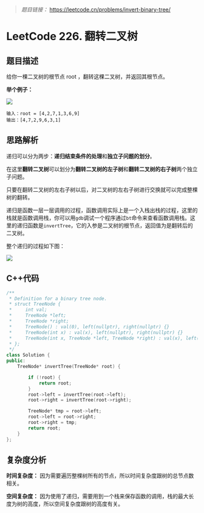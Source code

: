 > *题目链接：* https://leetcode.cn/problems/invert-binary-tree/

# LeetCode 226. 翻转二叉树

## 题目描述

给你一棵二叉树的根节点 root ，翻转这棵二叉树，并返回其根节点。

**举个例子：**

![](https://gitee.com/ldtech007/picture/raw/master/pic/lc-0226-01.png)

```
输入：root = [4,2,7,1,3,6,9]
输出：[4,7,2,9,6,3,1]
```

## 思路解析

递归可以分为两步：**递归结束条件的处理**和**独立子问题的划分**。

在这里**翻转二叉树**可以划分为**翻转二叉树的左子树**和**翻转二叉树的右子树**两个独立子问题。

只要在翻转二叉树的左右子树以后，对二叉树的左右子树进行交换就可以完成整棵树的翻转。

递归是函数一层一层调用的过程，函数调用实际上是一个入栈出栈的过程，这里的栈就是函数调用栈，你可以用`gdb`调试一个程序通过`bt`命令来查看函数调用栈。这里的递归函数是`invertTree`，它的入参是二叉树的根节点，返回值为是翻转后的二叉树。

整个递归的过程如下图：

![](https://gitee.com/ldtech007/picture/raw/master/pic/lc-0226-02.png)

## C++代码

```cpp
/**
 * Definition for a binary tree node.
 * struct TreeNode {
 *     int val;
 *     TreeNode *left;
 *     TreeNode *right;
 *     TreeNode() : val(0), left(nullptr), right(nullptr) {}
 *     TreeNode(int x) : val(x), left(nullptr), right(nullptr) {}
 *     TreeNode(int x, TreeNode *left, TreeNode *right) : val(x), left(left), right(right) {}
 * };
 */
class Solution {
public:
    TreeNode* invertTree(TreeNode* root) {

        if (!root) {
            return root;
        }
        root->left = invertTree(root->left);
        root->right = invertTree(root->right);

        TreeNode* tmp = root->left;
        root->left = root->right;
        root->right = tmp;
        return root;
    }
};
```

## 复杂度分析

**时间复杂度：**  因为需要遍历整棵树所有的节点，所以时间复杂度跟树的总节点数相关。

**空间复杂度：** 因为使用了递归，需要用到一个栈来保存函数的调用，栈的最大长度为树的高度，所以空间复杂度跟树的高度有关。

